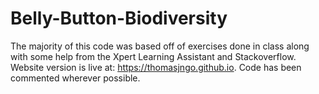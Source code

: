 # Belly-Button-Biodiversity

The majority of this code was based off of exercises done in class along with some help from the Xpert Learning Assistant and Stackoverflow. Website version is live at: https://thomasjngo.github.io. Code has been commented wherever possible.
